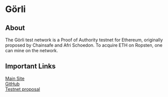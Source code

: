 # Görli

## About

The Görli test network is a Proof of Authority testnet for Ethereum, originally proposed by Chainsafe and Afri Schoedon. To acquire ETH on Ropsten, one can mine on the network.

## Important Links

[Main Site](https://goerli.com/)  
[GitHub](https://github.com/goerli/testnet)  
[Testnet proposal](https://dev.to/5chdn/the-grli-testnet-proposal---a-call-for-participation-58pf)

